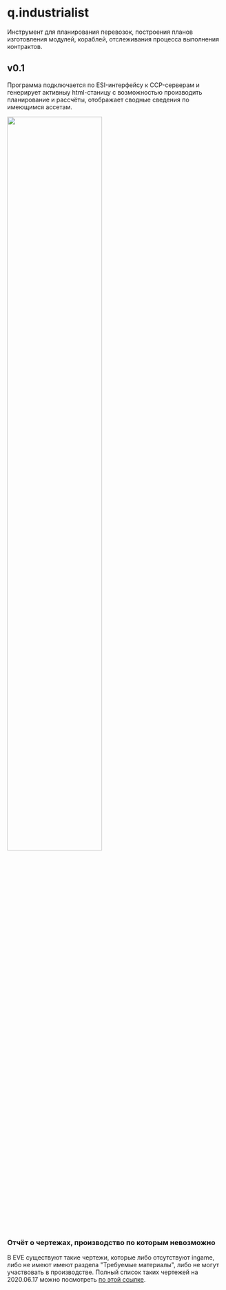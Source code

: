 # q.industrialist
Инструмент для планирования перевозок, построения планов изготовления модулей, кораблей, отслеживания процесса выполнения контрактов.

## v0.1
Программа подключается по ESI-интерфейсу к CCP-серверам и генерирует активныу html-станицу с возможностью производить планирование и рассчёты, отображает сводные сведения по имеющимся ассетам.

<img src="https://raw.githubusercontent.com/Qandra-Si/q.industrialist/master/examples/002-bootstrap_version.png" height="66%" width="66%">

### Отчёт о чертежах, производство по которым невозможно

В EVE существуют такие чертежи, которые либо отсутствуют ingame, либо не имеют имеют раздела "Требуемые материалы", либо не могут участвовать в производстве. Полный список таких чертежей на 2020.06.17 можно посмотреть [по этой ссылке](https://qandra-si.github.io/q.industrialist/materials.html).
